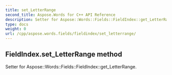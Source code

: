 ```yaml
---
title: set_LetterRange
second_title: Aspose.Words for C++ API Reference
description: Setter for Aspose::Words::Fields::FieldIndex::get_LetterRange. 
type: docs
weight: 0
url: /cpp/aspose.words.fields/fieldindex/set_letterrange/
---
```

## FieldIndex.set_LetterRange method


Setter for Aspose::Words::Fields::FieldIndex::get_LetterRange. 

